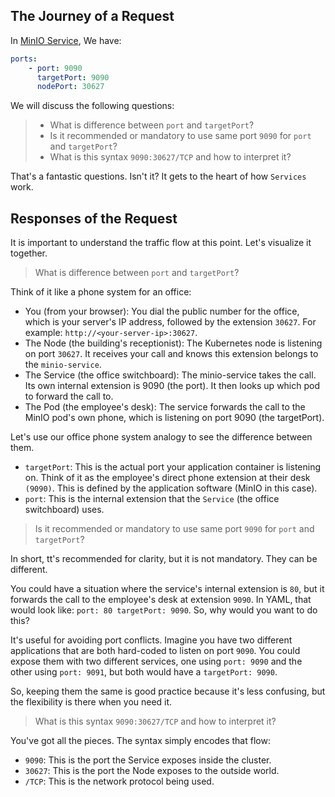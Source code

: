 ## The Journey of a Request
In [MinIO Service](../config/minio-service.yaml), We have: 
```yaml
ports: 
    - port: 9090 
      targetPort: 9090 
      nodePort: 30627 
```
We will discuss the following questions: 
> * What is difference between `port` and `targetPort`?
> * Is it recommended or mandatory to use same port `9090` for `port` and `targetPort`?
> * What is this syntax `9090:30627/TCP` and how to interpret it? 

That's a fantastic questions. Isn't it? It gets to the heart of how `Services` work.

## Responses of the Request
It is important to understand the traffic flow at this point. Let's visualize it together.

> What is difference between `port` and `targetPort`?

Think of it like a phone system for an office:
* You (from your browser): You dial the public number for the office, which is your server's IP address, followed by the extension `30627`. For example: `http://<your-server-ip>:30627`.
* The Node (the building's receptionist): The Kubernetes node is listening on port `30627`. It receives your call and knows this extension belongs to the `minio-service`.
* The Service (the office switchboard): The minio-service takes the call. Its own internal extension is 9090 (the port). It then looks up which pod to forward the call to.
* The Pod (the employee's desk): The service forwards the call to the MinIO pod's own phone, which is listening on port 9090 (the targetPort).

Let's use our office phone system analogy to see the difference between them.
* `targetPort`: This is the actual port your application container is listening on. Think of it as the employee's direct phone extension at their desk `(9090)`. This is defined by the application software (MinIO in this case).
* `port`: This is the internal extension that the `Service` (the office switchboard) uses.

>  Is it recommended or mandatory to use same port `9090` for `port` and `targetPort`?

In short, tt's recommended for clarity, but it is not mandatory. They can be different.

You could have a situation where the service's internal extension is `80`, but it forwards the call to the employee's desk at extension `9090`. In YAML, that would look like: `port: 80 targetPort: 9090`. So, why would you want to do this? 

It's useful for avoiding port conflicts. Imagine you have two different applications that are both hard-coded to listen on port `9090`. You could expose them with two different services, one using `port: 9090` and the other using `port: 9091`, but both would have a `targetPort: 9090`.

So, keeping them the same is good practice because it's less confusing, but the flexibility is there when you need it.

> What is this syntax `9090:30627/TCP` and how to interpret it? 

You've got all the pieces. The syntax simply encodes that flow:
* `9090`: This is the port the Service exposes inside the cluster.
* `30627`: This is the port the Node exposes to the outside world.
* `/TCP`: This is the network protocol being used.
